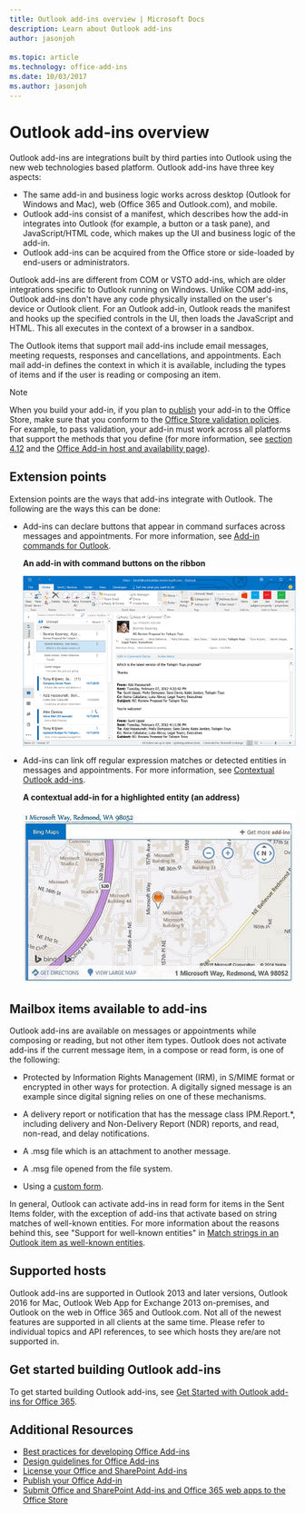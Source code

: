 ```yaml
---
title: Outlook add-ins overview | Microsoft Docs
description: Learn about Outlook add-ins
author: jasonjoh

ms.topic: article
ms.technology: office-add-ins
ms.date: 10/03/2017
ms.author: jasonjoh
---
```


# Outlook add-ins overview

Outlook add-ins are integrations built by third parties into Outlook using the new web technologies based platform. Outlook add-ins have three key aspects:

- The same add-in and business logic works across desktop (Outlook for Windows and Mac), web (Office 365 and Outlook.com), and mobile.
-  Outlook add-ins consist of a manifest, which describes how the add-in integrates into Outlook (for example, a button or a task pane), and JavaScript/HTML code, which makes up the UI and business logic of the add-in.
- Outlook add-ins can be acquired from the Office store or side-loaded by end-users or administrators.

Outlook add-ins are different from COM or VSTO add-ins, which are older integrations specific to Outlook running on Windows. Unlike COM add-ins, Outlook add-ins don't have any code physically installed on the user's device or Outlook client. For an Outlook add-in, Outlook reads the manifest and hooks up the specified controls in the UI, then loads the JavaScript and HTML. This all executes in the context of a browser in a sandbox.

The Outlook items that support mail add-ins include email messages, meeting requests, responses and cancellations, and appointments. Each mail add-in defines the context in which it is available, including the types of items and if the user is reading or composing an item.

> [!NOTE]
> When you build your add-in, if you plan to [publish](https://dev.office.com/docs/add-ins/publish/publish?product=outlook) your add-in to the Office Store, make sure that you conform to the [Office Store validation policies](https://msdn.microsoft.com/en-us/library/jj220035.aspx). For example, to pass validation, your add-in must work across all platforms that support the methods that you define (for more information, see [section 4.12](https://msdn.microsoft.com/en-us/library/jj220035.aspx#Anchor_3) and the [Office Add-in host and availability page](https://dev.office.com/add-in-availability)).

## Extension points


Extension points are the ways that add-ins integrate with Outlook. The following are the ways this can be done:


- Add-ins can declare buttons that appear in command surfaces across messages and appointments. For more information, see [Add-in commands for Outlook](add-in-commands-for-outlook.md).
    
    **An add-in with command buttons on the ribbon**

    ![Add-in Command UI-less shape](images/uiless-command-shape.png)

- Add-ins can link off regular expression matches or detected entities in messages and appointments. For more information, see [Contextual Outlook add-ins](contextual-outlook-add-ins.md).
    
    **A contextual add-in for a highlighted entity (an address)**

    ![Shows a contextual app in a card](images/contextual-window.png)


## Mailbox items available to add-ins


Outlook add-ins are available on messages or appointments while composing or reading, but not other item types. Outlook does not activate add-ins if the current message item, in a compose or read form, is one of the following:


- Protected by Information Rights Management (IRM), in S/MIME format or encrypted in other ways for protection. A digitally signed message is an example since digital signing relies on one of these mechanisms.
    
- A delivery report or notification that has the message class IPM.Report.*, including delivery and Non-Delivery Report (NDR) reports, and read, non-read, and delay notifications.
    
- A .msg file which is an attachment to another message.
    
- A .msg file opened from the file system.

- Using a [custom form](https://support.office.com/en-us/article/Overview-of-forms-in-Outlook-CC2D2F5B-635F-4E60-95CA-6B8D91639214).
    
In general, Outlook can activate add-ins in read form for items in the Sent Items folder, with the exception of add-ins that activate based on string matches of well-known entities. For more information about the reasons behind this, see "Support for well-known entities" in [Match strings in an Outlook item as well-known entities](match-strings-in-an-item-as-well-known-entities.md).


## Supported hosts


Outlook add-ins are supported in Outlook 2013 and later versions, Outlook 2016 for Mac, Outlook Web App for Exchange 2013 on-premises, and Outlook on the web in Office 365 and Outlook.com. Not all of the newest features are supported in all clients at the same time. Please refer to individual topics and API references, to see which hosts they are/are not supported in.


## Get started building Outlook add-ins


To get started building Outlook add-ins, see [Get Started with Outlook add-ins for Office 365](addin-tutorial.md).


## Additional Resources

- [Best practices for developing Office Add-ins](https://dev.office.com/docs/add-ins/overview/add-in-development-best-practices?product=outlook)
- [Design guidelines for Office Add-ins](https://dev.office.com/docs/add-ins/design/add-in-design?product=outlook)
- [License your Office and SharePoint Add-ins](http://msdn.microsoft.com/library/3e0e8ff6-66d6-44ff-b0c2-59108ebd9181%28Office.15%29.aspx)
- [Publish your Office Add-in](https://dev.office.com/docs/add-ins/publish/publish?product=outlook)
- [Submit Office and SharePoint Add-ins and Office 365 web apps to the Office Store](http://msdn.microsoft.com/library/ff075782-1303-4517-91cc-b3d730e9b9ae%28Office.15%29.aspx)
